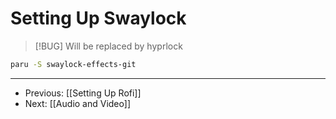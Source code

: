 # Setting Up Swaylock

> [!BUG] Will be replaced by hyprlock

```bash
paru -S swaylock-effects-git
```

-----

- Previous: [[Setting Up Rofi]]
- Next: [[Audio and Video]]
